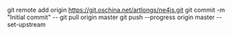 git remote add origin https://git.oschina.net/artlongs/ne4js.git
git commit -m "Initial commit" --
git pull origin master 
git push --progress origin master --set-upstream